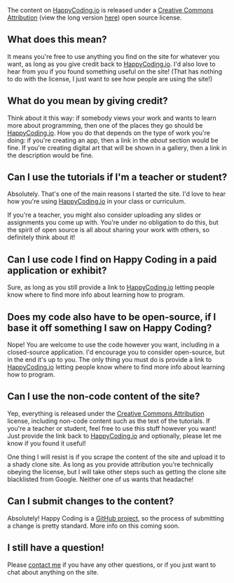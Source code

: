 The content on [HappyCoding.io](http://HappyCoding.io) is released under a [Creative Commons Attribution](https://creativecommons.org/licenses/by/4.0/) (view the long version [here](https://creativecommons.org/licenses/by/4.0/legalcode)) open source license.

## What does this mean?

It means you're free to use anything you find on the site for whatever you want, as long as you give credit back to [HappyCoding.io](http://HappyCoding.io). I'd also love to hear from you if you found something useful on the site! (That has nothing to do with the license, I just want to see how people are using the site!)

## What do you mean by giving credit?

Think about it this way: if somebody views your work and wants to learn more about programming, then one of the places they go should be [HappyCoding.io](http://HappyCoding.io). How you do that depends on the type of work you're doing: if you're creating an app, then a link in the *about* section would be fine. If you're creating digital art that will be shown in a gallery, then a link in the description would be fine.

## Can I use the tutorials if I'm a teacher or student?

Absolutely. That's one of the main reasons I started the site. I'd love to hear how you're using [HappyCoding.io](http://HappyCoding.io) in your class or curriculum.

If you're a teacher, you might also consider uploading any slides or assignments you come up with. You're under no obligation to do this, but the spirit of open source is all about sharing your work with others, so definitely think about it!

## Can I use code I find on Happy Coding in a paid application or exhibit?

Sure, as long as you still provide a link to [HappyCoding.io](http://HappyCoding.io) letting people know where to find more info about learning how to program.

## Does my code also have to be open-source, if I base it off something I saw on Happy Coding?

Nope! You are welcome to use the code however you want, including in a closed-source application. I'd encourage you to consider open-source, but in the end it's up to you. The only thing you must do is provide a link to [HappyCoding.io](http://HappyCoding.io) letting people know where to find more info about learning how to program.

## Can I use the non-code content of the site?

Yep, everything is released under the [Creative Commons Attribution](https://creativecommons.org/licenses/by/4.0/) license, including non-code content such as the text of the tutorials. If you're a teacher or student, feel free to use this stuff however you want! Just provide the link back to [HappyCoding.io](http://HappyCoding.io) and optionally, please let me know if you found it useful!

One thing I will resist is if you scrape the content of the site and upload it to a shady clone site. As long as you provide attribution you're technically obeying the license, but I will take other steps such as getting the clone site blacklisted from Google. Neither one of us wants that headache!

## Can I submit changes to the content?

Absolutely! Happy Coding is a [GitHub project](https://github.com/KevinWorkman/HappyCoding), so the process of submitting a change is pretty standard. More info on this coming soon.

## I still have a question!

Please [contact me](http://forum.HappyCoding.io) if you have any other questions, or if you just want to chat about anything on the site.
